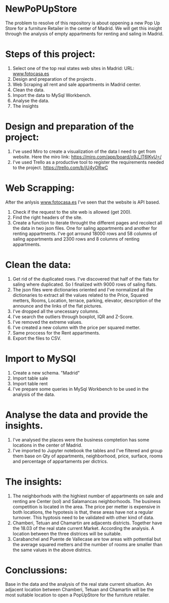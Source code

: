 # NewPoPUpStore
The problem to resolve of this repository is about oppening a new Pop Up Store for a furniture Retailer in the center of Madrid. We will get this insight through the analysis of empty appartments for renting and saling in Madrid.
# Steps of this project: 
1. Select one of the top real states web sites in Madrid:
   URL: www.fotocasa.es
2. Design and preparation of the projects .
3. Web Scraping all rent and sale appartments in Madrid center. 
4. Clean the data. 
5. Import the data to MySql Workbench.
6. Analyse the data.
7. The insights

# Design and preparation of the project: 
1. I've used Miro to create a visualization of the data I need to get from website. Here the miro link: https://miro.com/app/board/o9J_lT6lKyU=/
2. I've used Trello as a productive tool to register the requirements needed to the project. https://trello.com/b/jU4yORwC

# Web Scrapping:
After the anlysis www.fotocasa.es I've seen that the website is API based.
1. Check if the request to the site web is allowed (get 200).
2. Find the right headers of the site. 
3. Create a function to iterate throught the different pages and recolect all the data in two json files. One for saling appartments and another for renting appartments. I've got arround 18000 rows and 58 columns of saling appartments and 2300 rows and 8 columns of renting appartments.

# Clean the data: 
1. Get rid of the duplicated rows. I've discovered that half of the flats for saling where duplicated. So I finalized with 9000 rows of saling flats.
2. The json files were dictionaries oriented and I've normalized all the dictionaries to extract all the values related to the Price, Squared metters, Rooms, Location, terrace, parking, elevator, description of the announce and the links of the flat pictures.
3. I've dropped all the unecessary columns.
4. I've search the outliers through boxplot, IQR and Z-Score.
5. I've removed the extreme values. 
6. I've created a new column with the price per squared metter. 
7. Same proccess for the Rent appartments. 
8. Export the files to CSV. 

# Import to MySQl
1. Create a new schema. "Madrid"
2. Import table sale
3. Import table rent
4. I've prepare some queries in MySql Workbench to be used in the analysis of the data. 

# Analyse the data and provide the insights.
1. I've analysed the places were the business comptetion has some locations in the center of Madrid. 
2. I've imported to Jupyter notebook the tables and I've filtered and group them base on Qty of appartments, neighborhood, price, surface, rooms and percentage of appartaments per dictrics.

# The insights: 
1. The neighborhods with the highiest number of appartments on sale and renting are Center (sol) and Salamancas neighborhoods. The business competition is located in the area. The price per metter is expensive in both locations, the hypotesis is that, these areas have not a regular turnover. This hyptosis need to be validated with other kind of data. 
2. Chamberi, Tetuan and Chamartin are adjacents districts. Together have the  18.03 of the real state current Market. According the analysis. A location between the three districes will be suitable. 
3. Carabanchel and Puente de Vallecase are tow areas with pottential but the average squared metters and the number of rooms are smaller than the same values in the above districs. 

# Conclussions: 
Base in the data and the analysis of the real state current situation. An adjacent location between Chamberi, Tetuan and Chamartin will be the most suitable location to open a PopUpStore for the furniture retailer. 

